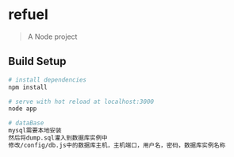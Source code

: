 # refuel

> A Node project

## Build Setup

``` bash
# install dependencies
npm install

# serve with hot reload at localhost:3000
node app

# dataBase
mysql需要本地安装
然后将dump.sql灌入到数据库实例中
修改/config/db.js中的数据库主机，主机端口，用户名，密码，数据库实例名称